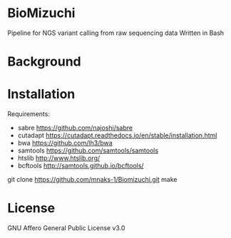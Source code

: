 # BioMizuchi
Pipeline for NGS variant calling from raw sequencing data
Written in Bash

# Background

# Installation

Requirements:
- sabre https://github.com/najoshi/sabre
- cutadapt https://cutadapt.readthedocs.io/en/stable/installation.html
- bwa https://github.com/lh3/bwa
- samtools https://github.com/samtools/samtools
- htslib http://www.htslib.org/
- bcftools http://samtools.github.io/bcftools/

git clone https://github.com/mnaks-1/Biomizuchi.git
make

# License
GNU Affero General Public License v3.0
